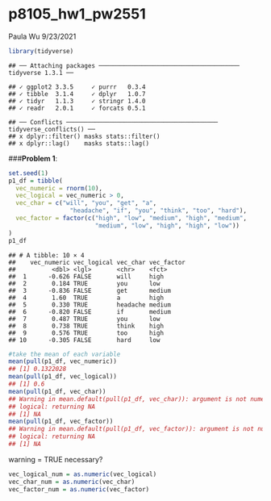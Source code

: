 p8105\_hw1\_pw2551
================
Paula Wu
9/23/2021

``` r
library(tidyverse)
```

    ## ── Attaching packages ─────────────────────────────────────── tidyverse 1.3.1 ──

    ## ✓ ggplot2 3.3.5     ✓ purrr   0.3.4
    ## ✓ tibble  3.1.4     ✓ dplyr   1.0.7
    ## ✓ tidyr   1.1.3     ✓ stringr 1.4.0
    ## ✓ readr   2.0.1     ✓ forcats 0.5.1

    ## ── Conflicts ────────────────────────────────────────── tidyverse_conflicts() ──
    ## x dplyr::filter() masks stats::filter()
    ## x dplyr::lag()    masks stats::lag()

\#\#\#**Problem 1**:

``` r
set.seed(1) 
p1_df = tibble(
  vec_numeric = rnorm(10),
  vec_logical = vec_numeric > 0,
  vec_char = c("will", "you", "get", "a", 
                 "headache", "if", "you", "think", "too", "hard"),
  vec_factor = factor(c("high", "low", "medium", "high", "medium", 
                        "medium", "low", "high", "high", "low"))
)
p1_df
```

    ## # A tibble: 10 × 4
    ##    vec_numeric vec_logical vec_char vec_factor
    ##          <dbl> <lgl>       <chr>    <fct>     
    ##  1      -0.626 FALSE       will     high      
    ##  2       0.184 TRUE        you      low       
    ##  3      -0.836 FALSE       get      medium    
    ##  4       1.60  TRUE        a        high      
    ##  5       0.330 TRUE        headache medium    
    ##  6      -0.820 FALSE       if       medium    
    ##  7       0.487 TRUE        you      low       
    ##  8       0.738 TRUE        think    high      
    ##  9       0.576 TRUE        too      high      
    ## 10      -0.305 FALSE       hard     low

``` r
#take the mean of each variable
mean(pull(p1_df, vec_numeric))
## [1] 0.1322028
mean(pull(p1_df, vec_logical))
## [1] 0.6
mean(pull(p1_df, vec_char))
## Warning in mean.default(pull(p1_df, vec_char)): argument is not numeric or
## logical: returning NA
## [1] NA
mean(pull(p1_df, vec_factor))
## Warning in mean.default(pull(p1_df, vec_factor)): argument is not numeric or
## logical: returning NA
## [1] NA
```

warning = TRUE necessary?

``` r
vec_logical_num = as.numeric(vec_logical)
vec_char_num = as.numeric(vec_char)
vec_factor_num = as.numeric(vec_factor)
```
